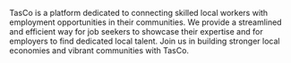 TasCo is a platform dedicated to connecting skilled local workers with employment opportunities in their communities. We provide a streamlined and efficient way for job seekers to showcase their expertise and for employers to find dedicated local talent. Join us in building stronger local economies and vibrant communities with TasCo.
